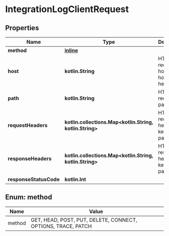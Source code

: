
# IntegrationLogClientRequest

## Properties
Name | Type | Description | Notes
------------ | ------------- | ------------- | -------------
**method** | [**inline**](#Method) |  | 
**host** | **kotlin.String** | HTTP request host from host header. | 
**path** | **kotlin.String** | HTTP request path. | 
**requestHeaders** | **kotlin.collections.Map&lt;kotlin.String, kotlin.String&gt;** | HTTP request headers as key-value pairs. |  [optional]
**responseHeaders** | **kotlin.collections.Map&lt;kotlin.String, kotlin.String&gt;** | HTTP response headers as key-value pairs. |  [optional]
**responseStatusCode** | **kotlin.Int** |  |  [optional]


<a id="Method"></a>
## Enum: method
Name | Value
---- | -----
method | GET, HEAD, POST, PUT, DELETE, CONNECT, OPTIONS, TRACE, PATCH



